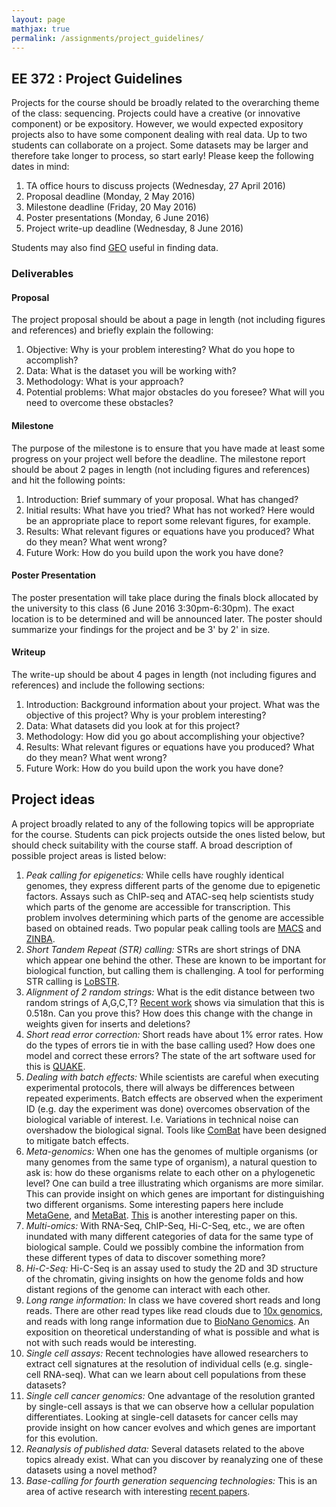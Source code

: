 ```yaml
---
layout: page
mathjax: true
permalink: /assignments/project_guidelines/
---
```


## EE 372 : Project Guidelines

Projects for the course should be broadly related to the overarching theme of the class: sequencing.
Projects could have a creative (or innovative component) or be expository. However, we would expected
expository projects also to have some component dealing with real data.
Up to two students can collaborate on a project. Some datasets may be larger
and therefore take longer to process, so start early! Please keep the following dates in mind:

1. TA office hours to discuss projects  (Wednesday, 27 April 2016)
2. Proposal deadline (Monday, 2 May 2016)  
3. Milestone deadline (Friday, 20 May 2016)  
4. Poster presentations (Monday, 6 June 2016)  
5. Project write-up deadline (Wednesday, 8 June 2016)

Students may also find [GEO](http://www.ncbi.nlm.nih.gov/geo/) useful in finding data.


### Deliverables

#### Proposal

The project proposal should be about a page in length (not including figures and references) and briefly explain the following:

1. Objective: Why is your problem interesting? What do you hope to accomplish?
2. Data: What is the dataset you will be working with?  
3. Methodology: What is your approach?  
4. Potential problems: What major obstacles do you foresee? What will you need to overcome these obstacles?


#### Milestone

The purpose of the milestone is to ensure that you have made at least some progress on your project well before the deadline.  The milestone report should be about 2 pages in length (not including figures and references) and hit the following points:

1. Introduction: Brief summary of your proposal. What has changed?  
2. Initial results: What have you tried? What has not worked? Here would be an appropriate place to report some relevant figures, for example.
3. Results: What relevant figures or equations have you produced? What do they mean? What went wrong?  
4. Future Work: How do you build upon the work you have done?  

#### Poster Presentation

The poster presentation will take place during the finals block allocated by the university to this class (6 June 2016 3:30pm-6:30pm). The exact location is to be determined and will be announced later. The poster should summarize your findings for the project and be 3' by 2' in size.

#### Writeup

The write-up should be about 4 pages in length (not including figures and references) and include the following sections:

1. Introduction: Background information about your project. What was the objective of this project? Why is your problem interesting?  
2. Data: What datasets did you look at for this project?  
3. Methodology: How did you go about accomplishing your objective?  
4. Results: What relevant figures or equations have you produced? What do they mean? What went wrong?  
5. Future Work: How do you build upon the work you have done?

## Project ideas

A project broadly related to any of the following topics will be  appropriate for the course. Students can pick projects outside the ones listed below,
but should check suitability with the course staff.  A broad description of possible project areas is listed below:

1. *Peak calling for epigenetics:*  While cells have roughly identical genomes, they express different parts of the genome due to epigenetic factors. Assays such as ChIP-seq and ATAC-seq help scientists study which parts of the genome are accessible for transcription. This problem involves determining which parts of the genome are accessible based on obtained reads. Two popular peak calling tools are [MACS](http://www.ncbi.nlm.nih.gov/pmc/articles/PMC3120977/) and [ZINBA](https://genomebiology.biomedcentral.com/articles/10.1186/gb-2011-12-7-r67).  
2. *Short Tandem Repeat (STR) calling:*  STRs are short strings of DNA which appear one behind the other. These are known to be important for biological function, but calling them is challenging. A tool for performing STR calling is [LoBSTR](http://www.ncbi.nlm.nih.gov/pubmed/22522390).  
3. *Alignment of 2 random strings:* What is the edit distance between two random strings of A,G,C,T? [Recent work](http://arxiv.org/pdf/1601.07086.pdf) shows via simulation that this is 0.518n. Can you prove this? How does this change with the change in weights given for inserts and deletions?  
4. *Short read error correction:* Short reads have about 1% error rates. How do the types of errors tie in with the base calling used? How does one model and correct these errors? The state of the art software used for this is [QUAKE](http://www.cbcb.umd.edu/software/quake/).
5. *Dealing with batch effects:* While scientists are careful when executing experimental protocols, there will always be differences between repeated experiments. Batch effects are observed when the experiment ID (e.g. day the experiment was done) overcomes observation of the biological variable of interest. I.e. Variations in technical noise can overshadow the biological signal. Tools like [ComBat](http://biostatistics.oxfordjournals.org/content/8/1/118.abstract) have been designed to mitigate batch effects.  
6. *Meta-genomics:* When one has the genomes of multiple organisms (or many genomes from the same type of organism), a natural question to ask is: how do these organisms relate to each other on a phylogenetic level? One can build a tree illustrating which organisms are more similar. This can provide insight on which genes are important for distinguishing two different organisms.  Some interesting papers here include [MetaGene](http://www.ncbi.nlm.nih.gov/pubmed/17028096), and [MetaBat](https://peerj.com/articles/1165/). [This](http://www.nature.com/nbt/journal/v32/n8/full/nbt.2939.html) is another interesting paper on this.
7. *Multi-omics:* With RNA-Seq, ChIP-Seq, Hi-C-Seq, etc., we are often inundated with many different categories of data for the same type of biological sample. Could we possibly combine the information from these different types of data to discover something more?  
8. *Hi-C-Seq:* Hi-C-Seq is an assay used to study the 2D and 3D structure of the chromatin, giving insights on how the genome folds and how distant regions of the genome can interact with each other.
9. *Long range information:* In class we have covered short reads and long reads. There are other read types like read clouds due to [10x genomics](http://www.10xgenomics.com/), and reads with long range information due to [BioNano Genomics](http://www.bionanogenomics.com/). An exposition on theoretical understanding of what is possible and what is not with such reads would be interesting.
10. *Single cell assays:* Recent technologies have allowed researchers to extract cell signatures at the resolution of individual cells (e.g. single-cell RNA-seq). What can we learn about cell populations from these datasets?  
11. *Single cell cancer genomics:* One advantage of the resolution granted by single-cell assays is that we can observe how a cellular population differentiates. Looking at single-cell datasets for cancer cells may provide insight on how cancer evolves and which genes are important for this evolution.  
12. *Reanalysis of published data:* Several datasets related to the above topics already exist. What can you discover by reanalyzing one of these datasets using a novel method?  
13. *Base-calling for fourth generation sequencing technologies:* This is an area of active research with interesting [recent papers](http://arxiv.org/pdf/1603.09195.pdf).

